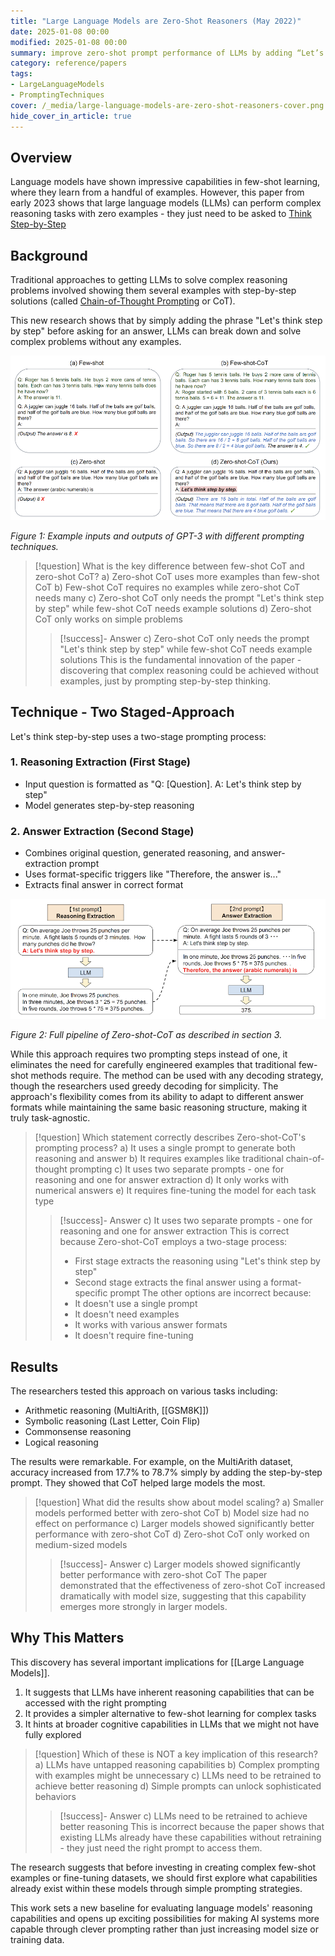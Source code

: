 ```yaml
---
title: "Large Language Models are Zero-Shot Reasoners (May 2022)"
date: 2025-01-08 00:00
modified: 2025-01-08 00:00
summary: improve zero-shot prompt performance of LLMs by adding “Let’s think step by step” before each answer
category: reference/papers
tags:
- LargeLanguageModels
- PromptingTechniques
cover: /_media/large-language-models-are-zero-shot-reasoners-cover.png
hide_cover_in_article: true
---
```


## Overview

Language models have shown impressive capabilities in few-shot learning, where they learn from a handful of examples. However, this paper from early 2023 shows that large language models (LLMs) can perform complex reasoning tasks with zero examples - they just need to be asked to [Think Step-by-Step](../../permanent/think-step-by-step.md)

## Background

Traditional approaches to getting LLMs to solve complex reasoning problems involved showing them several examples with step-by-step solutions (called [Chain-of-Thought Prompting](../../permanent/chain-of-thought-prompting.md) or CoT).

This new research shows that by simply adding the phrase "Let's think step by step" before asking for an answer, LLMs can break down and solve complex problems without any examples.

![large-language-models-are-zero-shot-reasoners-fig-1.png](../../_media/large-language-models-are-zero-shot-reasoners-fig-1.png)

*Figure 1: Example inputs and outputs of GPT-3 with different prompting techniques.*

> [!question] What is the key difference between few-shot CoT and zero-shot CoT?
> a) Zero-shot CoT uses more examples than few-shot CoT
> b) Few-shot CoT requires no examples while zero-shot CoT needs many
> c) Zero-shot CoT only needs the prompt "Let's think step by step" while few-shot CoT needs example solutions
> d) Zero-shot CoT only works on simple problems
> > [!success]- Answer
> > c) Zero-shot CoT only needs the prompt "Let's think step by step" while few-shot CoT needs example solutions
> > This is the fundamental innovation of the paper - discovering that complex reasoning could be achieved without examples, just by prompting step-by-step thinking.

## Technique - Two Staged-Approach

Let's think step-by-step uses a two-stage prompting process:

### 1. **Reasoning Extraction (First Stage)**

- Input question is formatted as "Q: [Question]. A: Let's think step by step"
- Model generates step-by-step reasoning
   
### 2. **Answer Extraction (Second Stage)**

- Combines original question, generated reasoning, and answer-extraction prompt
- Uses format-specific triggers like "Therefore, the answer is..."
- Extracts final answer in correct format

![large-language-models-are-zero-shot-reasoners-fig-2.png](../../_media/large-language-models-are-zero-shot-reasoners-fig-2.png)

*Figure 2: Full pipeline of Zero-shot-CoT as described in section 3.*

While this approach requires two prompting steps instead of one, it eliminates the need for carefully engineered examples that traditional few-shot methods require. The method can be used with any decoding strategy, though the researchers used greedy decoding for simplicity. The approach's flexibility comes from its ability to adapt to different answer formats while maintaining the same basic reasoning structure, making it truly task-agnostic.

> [!question] Which statement correctly describes Zero-shot-CoT's prompting process?
> a) It uses a single prompt to generate both reasoning and answer
> b) It requires examples like traditional chain-of-thought prompting
> c) It uses two separate prompts - one for reasoning and one for answer extraction
> d) It only works with numerical answers
> e) It requires fine-tuning the model for each task type
> > [!success]- Answer
> > c) It uses two separate prompts - one for reasoning and one for answer extraction
> > This is correct because Zero-shot-CoT employs a two-stage process:
> > * First stage extracts the reasoning using "Let's think step by step"
> > * Second stage extracts the final answer using a format-specific prompt
> > The other options are incorrect because:
> > * It doesn't use a single prompt
> > * It doesn't need examples
> > * It works with various answer formats
> > * It doesn't require fine-tuning


## Results

The researchers tested this approach on various tasks including:
- Arithmetic reasoning (MultiArith, [[GSM8K]])
- Symbolic reasoning (Last Letter, Coin Flip)
- Commonsense reasoning
- Logical reasoning

The results were remarkable. For example, on the MultiArith dataset, accuracy increased from 17.7% to 78.7% simply by adding the step-by-step prompt. They showed that CoT helped large models the most.

> [!question] What did the results show about model scaling?
> a) Smaller models performed better with zero-shot CoT
> b) Model size had no effect on performance
> c) Larger models showed significantly better performance with zero-shot CoT
> d) Zero-shot CoT only worked on medium-sized models
> > [!success]- Answer
> > c) Larger models showed significantly better performance with zero-shot CoT
> > The paper demonstrated that the effectiveness of zero-shot CoT increased dramatically with model size, suggesting that this capability emerges more strongly in larger models.

## Why This Matters

This discovery has several important implications for [[Large Language Models]].

1. It suggests that LLMs have inherent reasoning capabilities that can be accessed with the right prompting
2. It provides a simpler alternative to few-shot learning for complex tasks
3. It hints at broader cognitive capabilities in LLMs that we might not have fully explored

> [!question] Which of these is NOT a key implication of this research?
> a) LLMs have untapped reasoning capabilities
> b) Complex prompting with examples might be unnecessary
> c) LLMs need to be retrained to achieve better reasoning
> d) Simple prompts can unlock sophisticated behaviors
> > [!success]- Answer
> > c) LLMs need to be retrained to achieve better reasoning
> > This is incorrect because the paper shows that existing LLMs already have these capabilities without retraining - they just need the right prompt to access them.

The research suggests that before investing in creating complex few-shot examples or fine-tuning datasets, we should first explore what capabilities already exist within these models through simple prompting strategies.

This work sets a new baseline for evaluating language models' reasoning capabilities and opens up exciting possibilities for making AI systems more capable through clever prompting rather than just increasing model size or training data.